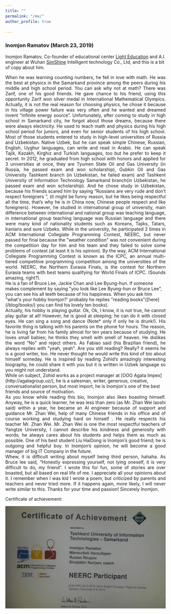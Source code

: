 ```yaml
---
title: ""
permalink: "/me/"
author_profile: true

---
```

### Inomjon Ramatov (March 23, 2019)



Inomjon Ramatov, Co-founder of educational center [Light Education](http://lighteducation.uz/) and A.I. engineer at Wuhan [SimShine](http://simcam.ai/) Intelligent technology Co., Ltd, and this is a bit of copy about him.
<div style="text-align: justify"> When he was learning counting numbers, he fell in love with math. He was the best at physics in the Samarkand province among the peers during his middle and high school period. You can ask why not at math? There was Zarif, one of his good friends. He gave chance to his friend, using this opportunity Zarif won silver medal in International Mathematical Olympics. Actually, it is not the real reason for choosing physics, he chose it because in his village power failure was very often and he wanted and dreamed invent “infinite energy source”. Unfortunately, after coming to study in high school in Samarkand city, he forgot about those dreams, because there were always electricity.  He used to teach math and physics during his high school period for juniors, and even for senior students of his high school.  Most of those students entered to study in high-level universities of Russia and Uzbekistan.  Native Uzbek, but he can speak simple Chinese, Russian, English, Uyghur languages, can write and read in Arabic. He can speak Tajik, Kazakh, Kirghiz and Turkish languages, too but he prefer to keep it secret. In 2012, he graduated from high school with honors and applied for 3 universities at once, they are Tyumen State Oil and Gas University (in Russia, he passed exam and won scholarship), Gubkin Oil and Gas University Tashkent branch (in Uzbekistan, he failed exam) and  Tashkent University of Information Technology Samarkand branch(in Uzbekistan, he passed exam and won scholarship). And he chose study in Uzbekistan, because his friends scared him by saying “Russians are very rude and don’t respect foreigners ”, (it might be funny reason, but he likes being respectful all the time, that’s why he is in China now, Chinese people respect and like foreigners). However, he studied in international group of university, main difference between international and national group was teaching language, in international group teaching language was Russian language and there were many kind of nationality students such as Koreans, Tajiks, Tatars, Iranians and sure Uzbeks. While in the university,   he participated 2 times in ACM International Collegiate Programming Contest, NEERC, but never passed for final because the "weather condition" was not convenient during the competition day for him and his team and they failed to solve some problems of contest (at least it is his opinion). By the way, ACM International Collegiate Programming Contest is known as the ICPC, an annual multi-tiered competitive programming competition among the universities of the world. NEERC, the Northern Eurasia Finals, is the contest for Northern Eurasia teams with best teams qualifying for World Finals of ICPC. (Sounds amazing, right?). </div>
He is a fan of Bruce Lee, Jackie Chan and Lee Byung-hun.  If someone makes complement by saying "you look like Lee Byung-hun or Bruce Lee", you can see his all teeth because of his happiness.  When you ask him "what's your hobby Inomjon?' probably he replies "reading books"([here](/blog/books/) you can find his lovely ten books).
<div style="text-align: justify"> Actually, his hobby is playing guitar. Ok, Ok, I know, it is not true, he cannot play guitar at all! However, he is good at sleeping; he can do it with closed eyes.   He can sing a song and dance (Note* only if only he is drunk!).  His favorite thing is talking with his parents on the phone for hours. The reason,  he is living far from his family almost for ten years because of studying.  He loves small babies; he thinks they smell with smell of heaven. He dislikes the word "No" and reject others.  As Fabiao said (his Brazilian friend), he always replies with "yeah, yeah". Are you still reading? Really? it seems he is a good writer, too. He never thought he would write this kind of bio about himself someday. He is inspired by reading Zohid’s amazingly interesting biography, he could share it with you but it is written in Uzbek language so you might not understand.
</div>
 While on subject, Zohid works as a project manager at [OOO Agata Impex](http://agatagroup.uz/), he is a salesman, writer, generous, creative, conversationalist person, but most import, he is Inomjon's one of the best friends and source of motivation.   
 <div style="text-align: justify">
 As you know while reading this bio, Inomjon also likes boasting himself. Anyway, he is a quick learner, he was less than zero (as Mr. Zhan Wei laoshi said) within a year, he became an AI engineer because of support and guidance Mr. Zhan Wei, help of many Chinese friends in his office and of course working and studying hard on himself . He really respects his teacher Mr. Zhan Wei. Mr. Zhan Wei is one the most respectful teachers of Yangtze University, I cannot describe his kindness and generosity with words; he always cares about his students and helps them as much as possible. One of his best student Liu HaiDong is Inomjon’s good friend; he is outgoing and helpful boy. In Inomjon’s opinion, he will become a good manager of big IT Company in the future. </div>
<div style="text-align: justify">
Whew, it is difficult writing about myself being third person, hahaha. As Bruce lee said, “Honestly expressing yourself, not lying oneself, it is very difficult to do, my friend”. I wrote this for fun, some of stories are over boasted, but all based on real life of me. I appreciate all your opinions about it. I remember when I was kid I wrote a poem, but criticized by parents and teachers and never tried more. If it happens again, more likely, I will never write similar to this. Thanks for your time and passion!
Sincerely Inomjon.
</div>

  Certificate of achievement:

![award img](../images/award.jpg "NEERC participant achievement")
